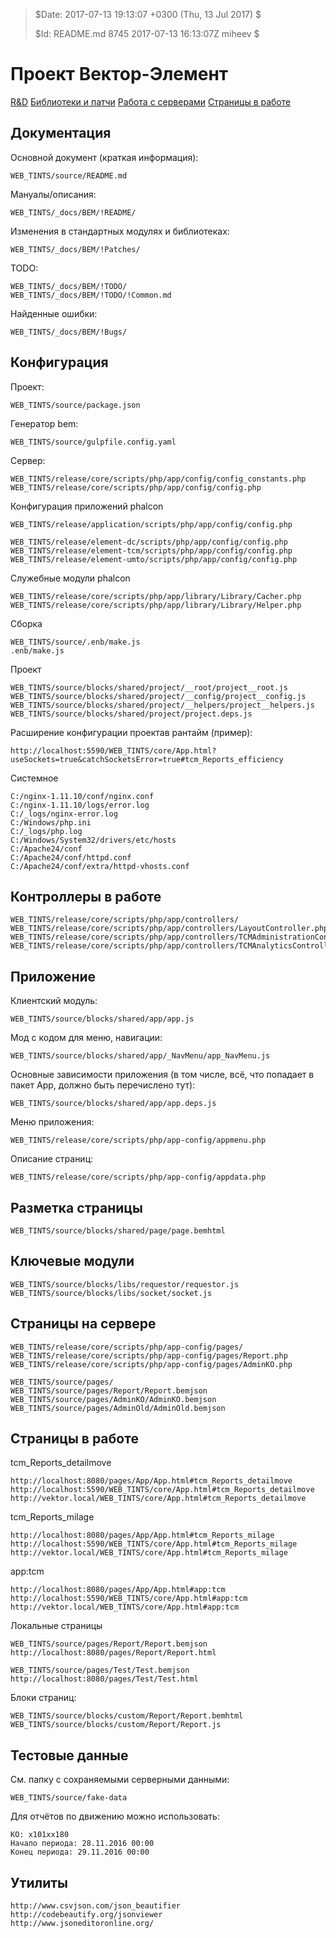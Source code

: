 >
> $Date: 2017-07-13 19:13:07 +0300 (Thu, 13 Jul 2017) $
>
> $Id: README.md 8745 2017-07-13 16:13:07Z miheev $
>

Проект Вектор-Элемент
=====================

[R&D](README.RnD.md)
[Библиотеки и патчи](README.libs.md)
[Работа с серверами](README.server.md)
[Страницы в работе](README.pages.md)

Документация
------------

Основной документ (краткая информация):

    WEB_TINTS/source/README.md

Мануалы/описания:

    WEB_TINTS/_docs/BEM/!README/

Изменения в стандартных модулях и библиотеках:

    WEB_TINTS/_docs/BEM/!Patches/

TODO:

    WEB_TINTS/_docs/BEM/!TODO/
    WEB_TINTS/_docs/BEM/!TODO/!Common.md

Найденные ошибки:

    WEB_TINTS/_docs/BEM/!Bugs/

Конфигурация
------------

Проект:

    WEB_TINTS/source/package.json

Генератор bem:

    WEB_TINTS/source/gulpfile.config.yaml

Сервер:

    WEB_TINTS/release/core/scripts/php/app/config/config_constants.php
    WEB_TINTS/release/core/scripts/php/app/config/config.php

Конфигурация приложений phalcon

    WEB_TINTS/release/application/scripts/php/app/config/config.php

    WEB_TINTS/release/element-dc/scripts/php/app/config/config.php
    WEB_TINTS/release/element-tcm/scripts/php/app/config/config.php
    WEB_TINTS/release/element-umto/scripts/php/app/config/config.php

Служебные модули phalcon

    WEB_TINTS/release/core/scripts/php/app/library/Library/Cacher.php
    WEB_TINTS/release/core/scripts/php/app/library/Library/Helper.php

Сборка

    WEB_TINTS/source/.enb/make.js
    .enb/make.js

Проект

    WEB_TINTS/source/blocks/shared/project/__root/project__root.js
    WEB_TINTS/source/blocks/shared/project/__config/project__config.js
    WEB_TINTS/source/blocks/shared/project/__helpers/project__helpers.js
    WEB_TINTS/source/blocks/shared/project/project.deps.js

Расширение конфигурации проектав рантайм (пример):

    http://localhost:5590/WEB_TINTS/core/App.html?useSockets=true&catchSocketsError=true#tcm_Reports_efficiency

Системное

    C:/nginx-1.11.10/conf/nginx.conf
    C:/nginx-1.11.10/logs/error.log
    C:/_logs/nginx-error.log
    C:/Windows/php.ini
    C:/_logs/php.log
    C:/Windows/System32/drivers/etc/hosts
    C:/Apache24/conf
    C:/Apache24/conf/httpd.conf
    C:/Apache24/conf/extra/httpd-vhosts.conf

Контроллеры в работе
--------------------

    WEB_TINTS/release/core/scripts/php/app/controllers/
    WEB_TINTS/release/core/scripts/php/app/controllers/LayoutController.php
    WEB_TINTS/release/core/scripts/php/app/controllers/TCMAdministrationController.php
    WEB_TINTS/release/core/scripts/php/app/controllers/TCMAnalyticsController.php

Приложение
----------

Клиентский модуль:

    WEB_TINTS/source/blocks/shared/app/app.js

Мод с кодом для меню, навигации:

    WEB_TINTS/source/blocks/shared/app/_NavMenu/app_NavMenu.js

Основные зависимости приложения (в том числе, всё, что попадает в пакет App, должно быть перечислено тут):

    WEB_TINTS/source/blocks/shared/app/app.deps.js

Меню приложения:

    WEB_TINTS/release/core/scripts/php/app-config/appmenu.php

Описание страниц:

    WEB_TINTS/release/core/scripts/php/app-config/appdata.php

Разметка страницы
-----------------

    WEB_TINTS/source/blocks/shared/page/page.bemhtml

Ключевые модули
---------------

    WEB_TINTS/source/blocks/libs/requestor/requestor.js
    WEB_TINTS/source/blocks/libs/socket/socket.js

Страницы на сервере
-------------------

    WEB_TINTS/release/core/scripts/php/app-config/pages/
    WEB_TINTS/release/core/scripts/php/app-config/pages/Report.php
    WEB_TINTS/release/core/scripts/php/app-config/pages/AdminKO.php

    WEB_TINTS/source/pages/
    WEB_TINTS/source/pages/Report/Report.bemjson
    WEB_TINTS/source/pages/AdminKO/AdminKO.bemjson
    WEB_TINTS/source/pages/AdminOld/AdminOld.bemjson

Страницы в работе
-----------------

tcm_Reports_detailmove

    http://localhost:8080/pages/App/App.html#tcm_Reports_detailmove
    http://localhost:5590/WEB_TINTS/core/App.html#tcm_Reports_detailmove
    http://vektor.local/WEB_TINTS/core/App.html#tcm_Reports_detailmove

tcm_Reports_milage

    http://localhost:8080/pages/App/App.html#tcm_Reports_milage
    http://localhost:5590/WEB_TINTS/core/App.html#tcm_Reports_milage
    http://vektor.local/WEB_TINTS/core/App.html#tcm_Reports_milage

app:tcm

    http://localhost:8080/pages/App/App.html#app:tcm
    http://localhost:5590/WEB_TINTS/core/App.html#app:tcm
    http://vektor.local/WEB_TINTS/core/App.html#app:tcm

Локальные страницы

    WEB_TINTS/source/pages/Report/Report.bemjson
    http://localhost:8080/pages/Report/Report.html

    WEB_TINTS/source/pages/Test/Test.bemjson
    http://localhost:8080/pages/Test/Test.html

Блоки страниц:

    WEB_TINTS/source/blocks/custom/Report/Report.bemhtml
    WEB_TINTS/source/blocks/custom/Report/Report.js

Тестовые данные
---------------

См. папку с сохраняемыми серверными данными:

    WEB_TINTS/source/fake-data

Для отчётов по движению можно использовать:

    КО: x101xx180
    Начало периода: 28.11.2016 00:00
    Конец периода: 29.11.2016 00:00

Утилиты
-------

    http://www.csvjson.com/json_beautifier
    http://codebeautify.org/jsonviewer
    http://www.jsoneditoronline.org/


